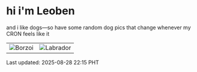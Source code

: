 # hi i'm Leoben

and i like dogs—so have some random dog pics that change whenever my CRON feels like it

|  |  |
|--------|----------|
| ![Borzoi](https://random-dog-vercel.vercel.app/api/random-borzoi?v=1756390530) | ![Labrador](https://random-dog-vercel.vercel.app/api/random-labrador?v=1756390530) |

Last updated: 2025-08-28 22:15 PHT
